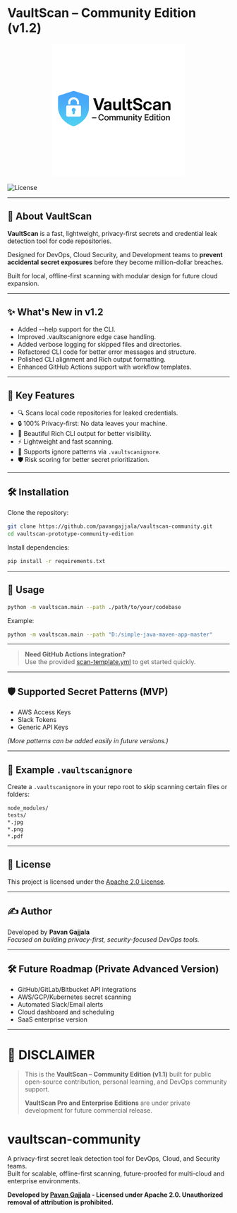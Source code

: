 # VaultScan – Community Edition (v1.2)

<p align="center">
  <img src="vaultscan-logo.png" alt="VaultScan Logo" width="300"/>
</p>


![License](https://img.shields.io/badge/License-Apache_2.0-blue.svg)

---

## 🚀 About VaultScan

**VaultScan** is a fast, lightweight, privacy-first secrets and credential leak detection tool for code repositories.

Designed for DevOps, Cloud Security, and Development teams to **prevent accidental secret exposures** before they become million-dollar breaches.

Built for local, offline-first scanning with modular design for future cloud expansion.

---

## ✨ What's New in v1.2

- Added --help support for the CLI.
- Improved .vaultscanignore edge case handling.
- Added verbose logging for skipped files and directories.
- Refactored CLI code for better error messages and structure.
- Polished CLI alignment and Rich output formatting.
- Enhanced GitHub Actions support with workflow templates.

---

## 🎯 Key Features

- 🔍 Scans local code repositories for leaked credentials.
- 🔒 100% Privacy-first: No data leaves your machine.
- 🎨 Beautiful Rich CLI output for better visibility.
- ⚡ Lightweight and fast scanning.
- 📂 Supports ignore patterns via `.vaultscanignore`.
- 🛡️ Risk scoring for better secret prioritization.

---

## 🛠️ Installation

Clone the repository:

```bash
git clone https://github.com/pavangajjala/vaultscan-community.git
cd vaultscan-prototype-community-edition
```

Install dependencies:

```bash
pip install -r requirements.txt
```

---

## 🚀 Usage

```bash
python -m vaultscan.main --path ./path/to/your/codebase
```

Example:

```bash
python -m vaultscan.main --path "D:/simple-java-maven-app-master"
```
---
> **Need GitHub Actions integration?**  
> Use the provided [scan-template.yml](.github/workflows/scan-template.yml) to get started quickly.
---

## 🛡️ Supported Secret Patterns (MVP)

- AWS Access Keys
- Slack Tokens
- Generic API Keys

*(More patterns can be added easily in future versions.)*

---

## 📂 Example `.vaultscanignore`

Create a `.vaultscanignore` in your repo root to skip scanning certain files or folders:

```
node_modules/
tests/
*.jpg
*.png
*.pdf
```

---

## 📜 License

This project is licensed under the [Apache 2.0 License](LICENSE).

---

## ✍️ Author

Developed by **Pavan Gajjala**  
*Focused on building privacy-first, security-focused DevOps tools.*

---

## 🛠️ Future Roadmap (Private Advanced Version)

- GitHub/GitLab/Bitbucket API integrations
- AWS/GCP/Kubernetes secret scanning
- Automated Slack/Email alerts
- Cloud dashboard and scheduling
- SaaS enterprise version

---

# 📢 DISCLAIMER

> This is the **VaultScan – Community Edition (v1.1)** built for public open-source contribution, personal learning, and DevOps community support.  
>  
> **VaultScan Pro and Enterprise Editions** are under private development for future commercial release.

# vaultscan-community
A privacy-first secret leak detection tool for DevOps, Cloud, and Security teams.  
Built for scalable, offline-first scanning, future-proofed for multi-cloud and enterprise environments.

**Developed by [Pavan Gajjala](https://github.com/pavangajjala) - Licensed under Apache 2.0. Unauthorized removal of attribution is prohibited.**